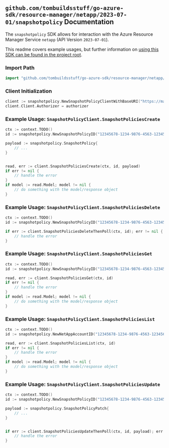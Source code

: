 
## `github.com/tombuildsstuff/go-azure-sdk/resource-manager/netapp/2023-07-01/snapshotpolicy` Documentation

The `snapshotpolicy` SDK allows for interaction with the Azure Resource Manager Service `netapp` (API Version `2023-07-01`).

This readme covers example usages, but further information on [using this SDK can be found in the project root](https://github.com/tombuildsstuff/go-azure-sdk/tree/main/docs).

### Import Path

```go
import "github.com/tombuildsstuff/go-azure-sdk/resource-manager/netapp/2023-07-01/snapshotpolicy"
```


### Client Initialization

```go
client := snapshotpolicy.NewSnapshotPolicyClientWithBaseURI("https://management.azure.com")
client.Client.Authorizer = authorizer
```


### Example Usage: `SnapshotPolicyClient.SnapshotPoliciesCreate`

```go
ctx := context.TODO()
id := snapshotpolicy.NewSnapshotPolicyID("12345678-1234-9876-4563-123456789012", "example-resource-group", "netAppAccountValue", "snapshotPolicyValue")

payload := snapshotpolicy.SnapshotPolicy{
	// ...
}


read, err := client.SnapshotPoliciesCreate(ctx, id, payload)
if err != nil {
	// handle the error
}
if model := read.Model; model != nil {
	// do something with the model/response object
}
```


### Example Usage: `SnapshotPolicyClient.SnapshotPoliciesDelete`

```go
ctx := context.TODO()
id := snapshotpolicy.NewSnapshotPolicyID("12345678-1234-9876-4563-123456789012", "example-resource-group", "netAppAccountValue", "snapshotPolicyValue")

if err := client.SnapshotPoliciesDeleteThenPoll(ctx, id); err != nil {
	// handle the error
}
```


### Example Usage: `SnapshotPolicyClient.SnapshotPoliciesGet`

```go
ctx := context.TODO()
id := snapshotpolicy.NewSnapshotPolicyID("12345678-1234-9876-4563-123456789012", "example-resource-group", "netAppAccountValue", "snapshotPolicyValue")

read, err := client.SnapshotPoliciesGet(ctx, id)
if err != nil {
	// handle the error
}
if model := read.Model; model != nil {
	// do something with the model/response object
}
```


### Example Usage: `SnapshotPolicyClient.SnapshotPoliciesList`

```go
ctx := context.TODO()
id := snapshotpolicy.NewNetAppAccountID("12345678-1234-9876-4563-123456789012", "example-resource-group", "netAppAccountValue")

read, err := client.SnapshotPoliciesList(ctx, id)
if err != nil {
	// handle the error
}
if model := read.Model; model != nil {
	// do something with the model/response object
}
```


### Example Usage: `SnapshotPolicyClient.SnapshotPoliciesUpdate`

```go
ctx := context.TODO()
id := snapshotpolicy.NewSnapshotPolicyID("12345678-1234-9876-4563-123456789012", "example-resource-group", "netAppAccountValue", "snapshotPolicyValue")

payload := snapshotpolicy.SnapshotPolicyPatch{
	// ...
}


if err := client.SnapshotPoliciesUpdateThenPoll(ctx, id, payload); err != nil {
	// handle the error
}
```
